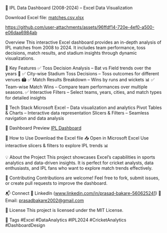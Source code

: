 🏏 IPL Data Dashboard (2008-2024) – Excel Data Visualization

Download Excel file: [matches.csv.xlsx](https://github.com/user-attachments/files/19070279/matches.csv.xlsx)


https://github.com/user-attachments/assets/96ffdf14-720e-4ef0-a500-e06daa6984ab


Overview
This interactive Excel dashboard provides an in-depth analysis of IPL matches from 2008 to 2024. It includes team performance, toss decisions, match results, and stadium insights through dynamic visualizations.

🔹 Key Features
✅ Toss Decision Analysis – Bat vs Field trends over the years 🎲
✅ City-wise Stadium Toss Decisions – Toss outcomes for different venues 🏟️
✅ Match Results Breakdown – Wins by runs and wickets 📊
✅ Team-wise Match Wins – Compare team performances over multiple seasons.
✅ Interactive Filters – Select teams, years, cities, and match types for detailed insights

📌 Tech Stack
Microsoft Excel – Data visualization and analytics
Pivot Tables & Charts – Interactive data representation
Slicers & Filters – Seamless navigation and data analysis

📸 Dashboard Preview
[IPL Dashboard](https://github.com/user-attachments/assets/cd71a083-7274-4ade-8388-6c520958fbe6)

🚀 How to Use
Download the Excel file 📥
Open in Microsoft Excel
Use interactive slicers & filters to explore IPL trends 📊

💡 About the Project
This project showcases Excel’s capabilities in sports analytics and data-driven insights. It is perfect for cricket analysts, data enthusiasts, and IPL fans who want to explore match trends effectively.

🤝 Contributing
Contributions are welcome! Feel free to fork, submit issues, or create pull requests to improve the dashboard.

📬 Connect
🔗 LinkedIn (www.linkedin.com/in/prasad-bakare-560625241)
📧 Email: prasadbakare2002@gmail.com

📜 License
This project is licensed under the MIT License.

🔖 Tags
#Excel #DataAnalytics #IPL2024 #CricketAnalytics #DashboardDesign

